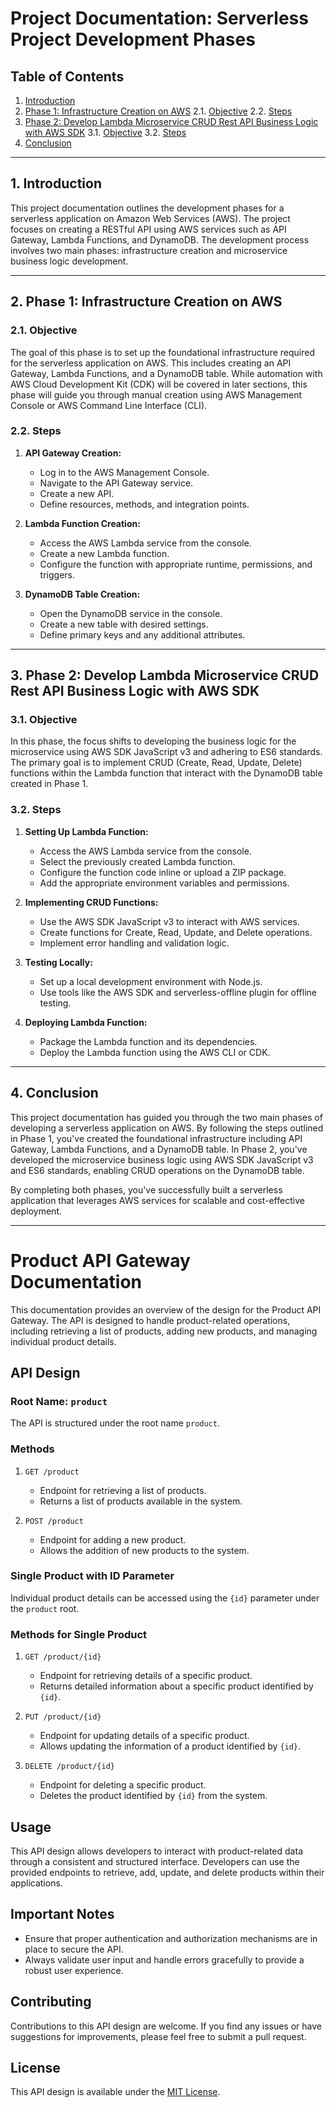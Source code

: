 # Project Documentation: Serverless Project Development Phases

## Table of Contents
1. [Introduction](#introduction)
2. [Phase 1: Infrastructure Creation on AWS](#phase-1-infrastructure-creation-on-aws)
   2.1. [Objective](#21-objective)
   2.2. [Steps](#22-steps)
3. [Phase 2: Develop Lambda Microservice CRUD Rest API Business Logic with AWS SDK](#phase-2-develop-lambda-microservice-crud-rest-api-business-logic-with-aws-sdk)
   3.1. [Objective](#31-objective)
   3.2. [Steps](#32-steps)
4. [Conclusion](#conclusion)

---

## 1. Introduction

This project documentation outlines the development phases for a serverless application on Amazon Web Services (AWS). The project focuses on creating a RESTful API using AWS services such as API Gateway, Lambda Functions, and DynamoDB. The development process involves two main phases: infrastructure creation and microservice business logic development.

---

## 2. Phase 1: Infrastructure Creation on AWS

### 2.1. Objective

The goal of this phase is to set up the foundational infrastructure required for the serverless application on AWS. This includes creating an API Gateway, Lambda Functions, and a DynamoDB table. While automation with AWS Cloud Development Kit (CDK) will be covered in later sections, this phase will guide you through manual creation using AWS Management Console or AWS Command Line Interface (CLI).

### 2.2. Steps

1. **API Gateway Creation:**
   - Log in to the AWS Management Console.
   - Navigate to the API Gateway service.
   - Create a new API.
   - Define resources, methods, and integration points.

2. **Lambda Function Creation:**
   - Access the AWS Lambda service from the console.
   - Create a new Lambda function.
   - Configure the function with appropriate runtime, permissions, and triggers.
   
3. **DynamoDB Table Creation:**
   - Open the DynamoDB service in the console.
   - Create a new table with desired settings.
   - Define primary keys and any additional attributes.

---

## 3. Phase 2: Develop Lambda Microservice CRUD Rest API Business Logic with AWS SDK

### 3.1. Objective

In this phase, the focus shifts to developing the business logic for the microservice using AWS SDK JavaScript v3 and adhering to ES6 standards. The primary goal is to implement CRUD (Create, Read, Update, Delete) functions within the Lambda function that interact with the DynamoDB table created in Phase 1.

### 3.2. Steps

1. **Setting Up Lambda Function:**
   - Access the AWS Lambda service from the console.
   - Select the previously created Lambda function.
   - Configure the function code inline or upload a ZIP package.
   - Add the appropriate environment variables and permissions.

2. **Implementing CRUD Functions:**
   - Use the AWS SDK JavaScript v3 to interact with AWS services.
   - Create functions for Create, Read, Update, and Delete operations.
   - Implement error handling and validation logic.
   
3. **Testing Locally:**
   - Set up a local development environment with Node.js.
   - Use tools like the AWS SDK and serverless-offline plugin for offline testing.
   
4. **Deploying Lambda Function:**
   - Package the Lambda function and its dependencies.
   - Deploy the Lambda function using the AWS CLI or CDK.
   
---

## 4. Conclusion

This project documentation has guided you through the two main phases of developing a serverless application on AWS. By following the steps outlined in Phase 1, you've created the foundational infrastructure including API Gateway, Lambda Functions, and a DynamoDB table. In Phase 2, you've developed the microservice business logic using AWS SDK JavaScript v3 and ES6 standards, enabling CRUD operations on the DynamoDB table.

By completing both phases, you've successfully built a serverless application that leverages AWS services for scalable and cost-effective deployment.

---

# Product API Gateway Documentation

This documentation provides an overview of the design for the Product API Gateway. The API is designed to handle product-related operations, including retrieving a list of products, adding new products, and managing individual product details.

## API Design

### Root Name: `product`

The API is structured under the root name `product`.

### Methods

1. `GET /product`
   - Endpoint for retrieving a list of products.
   - Returns a list of products available in the system.

2. `POST /product`
   - Endpoint for adding a new product.
   - Allows the addition of new products to the system.

### Single Product with ID Parameter

Individual product details can be accessed using the `{id}` parameter under the `product` root.

### Methods for Single Product

1. `GET /product/{id}`
   - Endpoint for retrieving details of a specific product.
   - Returns detailed information about a specific product identified by `{id}`.

2. `PUT /product/{id}`
   - Endpoint for updating details of a specific product.
   - Allows updating the information of a product identified by `{id}`.

3. `DELETE /product/{id}`
   - Endpoint for deleting a specific product.
   - Deletes the product identified by `{id}` from the system.

## Usage

This API design allows developers to interact with product-related data through a consistent and structured interface. Developers can use the provided endpoints to retrieve, add, update, and delete products within their applications.

## Important Notes

- Ensure that proper authentication and authorization mechanisms are in place to secure the API.
- Always validate user input and handle errors gracefully to provide a robust user experience.

## Contributing

Contributions to this API design are welcome. If you find any issues or have suggestions for improvements, please feel free to submit a pull request.

## License

This API design is available under the [MIT License](LICENSE).
